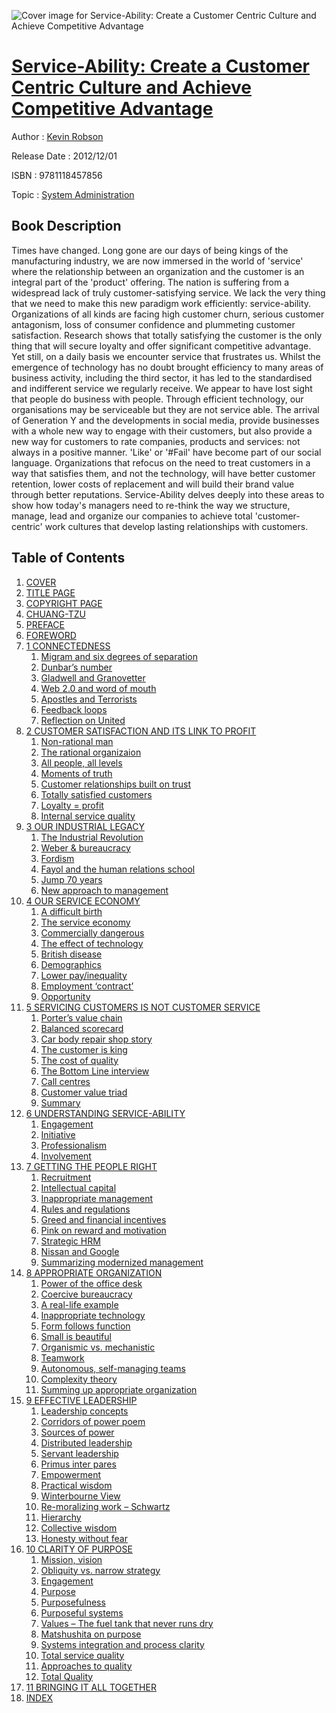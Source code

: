 ![Cover image for Service-Ability: Create a Customer Centric Culture and Achieve Competitive Advantage](https://imgdetail.ebookreading.net/cover/cover/system_admin/EB9781118457856.jpg)

[Service-Ability: Create a Customer Centric Culture and Achieve Competitive Advantage](https://ebookreading.net/view/book/Service-Ability%3A+Create+a+Customer+Centric+Culture+and+Achieve+Competitive+Advantage-EB9781118457856_1.html "Service-Ability: Create a Customer Centric Culture and Achieve Competitive Advantage")
====================================================================================================================

Author : [Kevin Robson](https://ebookreading.net/search/author/Kevin+Robson)

Release Date : 2012/12/01

ISBN : 9781118457856

Topic : [System Administration](https://ebookreading.net/search/category/system-administration)

Book Description
-----------------

Times have changed.
Long gone are our days of being kings of the manufacturing industry, we are now immersed in the world of 'service' where the relationship between an organization and the customer is an integral part of the 'product' offering. The nation is suffering from a widespread lack of truly customer-satisfying service. We lack the very thing that we need to make this new paradigm work efficiently: service-ability.
Organizations of all kinds are facing high customer churn, serious customer antagonism, loss of consumer confidence and plummeting customer satisfaction. Research shows that totally satisfying the customer is the only thing that will secure loyalty and offer significant competitive advantage. Yet still, on a daily basis we encounter service that frustrates us.
Whilst the emergence of technology has no doubt brought efficiency to many areas of business activity, including the third sector, it has led to the standardised and indifferent service we regularly receive. We appear to have lost sight that people do business with people. Through efficient technology, our organisations may be serviceable but they are not service able.
The arrival of Generation Y and the developments in social media, provide businesses with a whole new way to engage with their customers, but also provide a new way for customers to rate companies, products and services: not always in a positive manner. 'Like' or '#Fail' have become part of our social language.
Organizations that refocus on the need to treat customers in a way that satisfies them, and not the technology, will have better customer retention, lower costs of replacement and will build their brand value through better reputations.
Service-Ability delves deeply into these areas to show how today's managers need to re-think the way we structure, manage, lead and organize our companies to achieve total 'customer-centric' work cultures that develop lasting relationships with customers.
              
Table of Contents
-----------------

1. [COVER](https://ebookreading.net/view/book/Service-Ability%3A+Create+a+Customer+Centric+Culture+and+Achieve+Competitive+Advantage-EB9781118457856_1.html)
1. [TITLE PAGE](https://ebookreading.net/view/book/Service-Ability%3A+Create+a+Customer+Centric+Culture+and+Achieve+Competitive+Advantage-EB9781118457856_3.html)
1. [COPYRIGHT PAGE](https://ebookreading.net/view/book/Service-Ability%3A+Create+a+Customer+Centric+Culture+and+Achieve+Competitive+Advantage-EB9781118457856_4.html)
1. [CHUANG-TZU](https://ebookreading.net/view/book/Service-Ability%3A+Create+a+Customer+Centric+Culture+and+Achieve+Competitive+Advantage-EB9781118457856_5.html#f66)
1. [PREFACE](https://ebookreading.net/view/book/Service-Ability%3A+Create+a+Customer+Centric+Culture+and+Achieve+Competitive+Advantage-EB9781118457856_5.html#f01)
1. [FOREWORD](https://ebookreading.net/view/book/Service-Ability%3A+Create+a+Customer+Centric+Culture+and+Achieve+Competitive+Advantage-EB9781118457856_6.html#f02)
1. [1 CONNECTEDNESS](https://ebookreading.net/view/book/Service-Ability%3A+Create+a+Customer+Centric+Culture+and+Achieve+Competitive+Advantage-EB9781118457856_7.html#c01)
    1. [Migram and six degrees of separation](https://ebookreading.net/view/book/Service-Ability%3A+Create+a+Customer+Centric+Culture+and+Achieve+Competitive+Advantage-EB9781118457856_7.html#c01-sec1-0002)
    1. [Dunbar’s number](https://ebookreading.net/view/book/Service-Ability%3A+Create+a+Customer+Centric+Culture+and+Achieve+Competitive+Advantage-EB9781118457856_7.html#c01-sec1-0003)
    1. [Gladwell and Granovetter](https://ebookreading.net/view/book/Service-Ability%3A+Create+a+Customer+Centric+Culture+and+Achieve+Competitive+Advantage-EB9781118457856_7.html#c01-sec1-0004)
    1. [Web 2.0 and word of mouth](https://ebookreading.net/view/book/Service-Ability%3A+Create+a+Customer+Centric+Culture+and+Achieve+Competitive+Advantage-EB9781118457856_7.html#c01-sec1-0005)
    1. [Apostles and Terrorists](https://ebookreading.net/view/book/Service-Ability%3A+Create+a+Customer+Centric+Culture+and+Achieve+Competitive+Advantage-EB9781118457856_7.html#c01-sec1-0006)
    1. [Feedback loops](https://ebookreading.net/view/book/Service-Ability%3A+Create+a+Customer+Centric+Culture+and+Achieve+Competitive+Advantage-EB9781118457856_7.html#c01-sec1-0007)
    1. [Reflection on United](https://ebookreading.net/view/book/Service-Ability%3A+Create+a+Customer+Centric+Culture+and+Achieve+Competitive+Advantage-EB9781118457856_7.html#c01-sec1-0008)
1. [2 CUSTOMER SATISFACTION AND ITS LINK TO PROFIT](https://ebookreading.net/view/book/Service-Ability%3A+Create+a+Customer+Centric+Culture+and+Achieve+Competitive+Advantage-EB9781118457856_8.html#c02)
    1. [Non-rational man](https://ebookreading.net/view/book/Service-Ability%3A+Create+a+Customer+Centric+Culture+and+Achieve+Competitive+Advantage-EB9781118457856_8.html#c02-sec1-0002)
    1. [The rational organizaion](https://ebookreading.net/view/book/Service-Ability%3A+Create+a+Customer+Centric+Culture+and+Achieve+Competitive+Advantage-EB9781118457856_8.html#c02-sec1-0003)
    1. [All people, all levels](https://ebookreading.net/view/book/Service-Ability%3A+Create+a+Customer+Centric+Culture+and+Achieve+Competitive+Advantage-EB9781118457856_8.html#c02-sec1-0004)
    1. [Moments of truth](https://ebookreading.net/view/book/Service-Ability%3A+Create+a+Customer+Centric+Culture+and+Achieve+Competitive+Advantage-EB9781118457856_8.html#c02-sec1-0005)
    1. [Customer relationships built on trust](https://ebookreading.net/view/book/Service-Ability%3A+Create+a+Customer+Centric+Culture+and+Achieve+Competitive+Advantage-EB9781118457856_8.html#c02-sec1-0006)
    1. [Totally satisfied customers](https://ebookreading.net/view/book/Service-Ability%3A+Create+a+Customer+Centric+Culture+and+Achieve+Competitive+Advantage-EB9781118457856_8.html#c02-sec1-0007)
    1. [Loyalty = profit](https://ebookreading.net/view/book/Service-Ability%3A+Create+a+Customer+Centric+Culture+and+Achieve+Competitive+Advantage-EB9781118457856_8.html#c02-sec1-0008)
    1. [Internal service quality](https://ebookreading.net/view/book/Service-Ability%3A+Create+a+Customer+Centric+Culture+and+Achieve+Competitive+Advantage-EB9781118457856_8.html#c02-sec1-0009)
1. [3 OUR INDUSTRIAL LEGACY](https://ebookreading.net/view/book/Service-Ability%3A+Create+a+Customer+Centric+Culture+and+Achieve+Competitive+Advantage-EB9781118457856_9.html#c03)
    1. [The Industrial Revolution](https://ebookreading.net/view/book/Service-Ability%3A+Create+a+Customer+Centric+Culture+and+Achieve+Competitive+Advantage-EB9781118457856_9.html#c03-sec1-0002)
    1. [Weber &amp; bureaucracy](https://ebookreading.net/view/book/Service-Ability%3A+Create+a+Customer+Centric+Culture+and+Achieve+Competitive+Advantage-EB9781118457856_9.html#c03-sec1-0003)
    1. [Fordism](https://ebookreading.net/view/book/Service-Ability%3A+Create+a+Customer+Centric+Culture+and+Achieve+Competitive+Advantage-EB9781118457856_9.html#c03-sec1-0004)
    1. [Fayol and the human relations school](https://ebookreading.net/view/book/Service-Ability%3A+Create+a+Customer+Centric+Culture+and+Achieve+Competitive+Advantage-EB9781118457856_9.html#c03-sec1-0005)
    1. [Jump 70 years](https://ebookreading.net/view/book/Service-Ability%3A+Create+a+Customer+Centric+Culture+and+Achieve+Competitive+Advantage-EB9781118457856_9.html#c03-sec1-0006)
    1. [New approach to management](https://ebookreading.net/view/book/Service-Ability%3A+Create+a+Customer+Centric+Culture+and+Achieve+Competitive+Advantage-EB9781118457856_9.html#c03-sec1-0007)
1. [4 OUR SERVICE ECONOMY](https://ebookreading.net/view/book/Service-Ability%3A+Create+a+Customer+Centric+Culture+and+Achieve+Competitive+Advantage-EB9781118457856_10.html#c04)
    1. [A difficult birth](https://ebookreading.net/view/book/Service-Ability%3A+Create+a+Customer+Centric+Culture+and+Achieve+Competitive+Advantage-EB9781118457856_10.html#c04-sec1-0002)
    1. [The service economy](https://ebookreading.net/view/book/Service-Ability%3A+Create+a+Customer+Centric+Culture+and+Achieve+Competitive+Advantage-EB9781118457856_10.html#c04-sec1-0003)
    1. [Commercially dangerous](https://ebookreading.net/view/book/Service-Ability%3A+Create+a+Customer+Centric+Culture+and+Achieve+Competitive+Advantage-EB9781118457856_10.html#c04-sec1-0004)
    1. [The effect of technology](https://ebookreading.net/view/book/Service-Ability%3A+Create+a+Customer+Centric+Culture+and+Achieve+Competitive+Advantage-EB9781118457856_10.html#c04-sec1-0005)
    1. [British disease](https://ebookreading.net/view/book/Service-Ability%3A+Create+a+Customer+Centric+Culture+and+Achieve+Competitive+Advantage-EB9781118457856_10.html#c04-sec1-0006)
    1. [Demographics](https://ebookreading.net/view/book/Service-Ability%3A+Create+a+Customer+Centric+Culture+and+Achieve+Competitive+Advantage-EB9781118457856_10.html#c04-sec1-0007)
    1. [Lower pay/inequality](https://ebookreading.net/view/book/Service-Ability%3A+Create+a+Customer+Centric+Culture+and+Achieve+Competitive+Advantage-EB9781118457856_10.html#c04-sec1-0008)
    1. [Employment ‘contract’](https://ebookreading.net/view/book/Service-Ability%3A+Create+a+Customer+Centric+Culture+and+Achieve+Competitive+Advantage-EB9781118457856_10.html#c04-sec1-0009)
    1. [Opportunity](https://ebookreading.net/view/book/Service-Ability%3A+Create+a+Customer+Centric+Culture+and+Achieve+Competitive+Advantage-EB9781118457856_10.html#c04-sec1-0010)
1. [5 SERVICING CUSTOMERS IS NOT CUSTOMER SERVICE](https://ebookreading.net/view/book/Service-Ability%3A+Create+a+Customer+Centric+Culture+and+Achieve+Competitive+Advantage-EB9781118457856_11.html#c05)
    1. [Porter’s value chain](https://ebookreading.net/view/book/Service-Ability%3A+Create+a+Customer+Centric+Culture+and+Achieve+Competitive+Advantage-EB9781118457856_11.html#c05-sec1-0002)
    1. [Balanced scorecard](https://ebookreading.net/view/book/Service-Ability%3A+Create+a+Customer+Centric+Culture+and+Achieve+Competitive+Advantage-EB9781118457856_11.html#c05-sec1-0003)
    1. [Car body repair shop story](https://ebookreading.net/view/book/Service-Ability%3A+Create+a+Customer+Centric+Culture+and+Achieve+Competitive+Advantage-EB9781118457856_11.html#c05-sec1-0004)
    1. [The customer is king](https://ebookreading.net/view/book/Service-Ability%3A+Create+a+Customer+Centric+Culture+and+Achieve+Competitive+Advantage-EB9781118457856_11.html#c05-sec1-0005)
    1. [The cost of quality](https://ebookreading.net/view/book/Service-Ability%3A+Create+a+Customer+Centric+Culture+and+Achieve+Competitive+Advantage-EB9781118457856_11.html#c05-sec1-0006)
    1. [The Bottom Line interview](https://ebookreading.net/view/book/Service-Ability%3A+Create+a+Customer+Centric+Culture+and+Achieve+Competitive+Advantage-EB9781118457856_11.html#c05-sec1-0007)
    1. [Call centres](https://ebookreading.net/view/book/Service-Ability%3A+Create+a+Customer+Centric+Culture+and+Achieve+Competitive+Advantage-EB9781118457856_11.html#c05-sec1-0008)
    1. [Customer value triad](https://ebookreading.net/view/book/Service-Ability%3A+Create+a+Customer+Centric+Culture+and+Achieve+Competitive+Advantage-EB9781118457856_11.html#c05-sec1-0009)
    1. [Summary](https://ebookreading.net/view/book/Service-Ability%3A+Create+a+Customer+Centric+Culture+and+Achieve+Competitive+Advantage-EB9781118457856_11.html#c05-sec1-0010)
1. [6 UNDERSTANDING SERVICE-ABILITY](https://ebookreading.net/view/book/Service-Ability%3A+Create+a+Customer+Centric+Culture+and+Achieve+Competitive+Advantage-EB9781118457856_12.html#c06)
    1. [Engagement](https://ebookreading.net/view/book/Service-Ability%3A+Create+a+Customer+Centric+Culture+and+Achieve+Competitive+Advantage-EB9781118457856_12.html#c06-sec1-0012)
    1. [Initiative](https://ebookreading.net/view/book/Service-Ability%3A+Create+a+Customer+Centric+Culture+and+Achieve+Competitive+Advantage-EB9781118457856_12.html#c06-sec1-0013)
    1. [Professionalism](https://ebookreading.net/view/book/Service-Ability%3A+Create+a+Customer+Centric+Culture+and+Achieve+Competitive+Advantage-EB9781118457856_12.html#c06-sec1-0014)
    1. [Involvement](https://ebookreading.net/view/book/Service-Ability%3A+Create+a+Customer+Centric+Culture+and+Achieve+Competitive+Advantage-EB9781118457856_12.html#c06-sec1-0015)
1. [7 GETTING THE PEOPLE RIGHT](https://ebookreading.net/view/book/Service-Ability%3A+Create+a+Customer+Centric+Culture+and+Achieve+Competitive+Advantage-EB9781118457856_13.html#c07)
    1. [Recruitment](https://ebookreading.net/view/book/Service-Ability%3A+Create+a+Customer+Centric+Culture+and+Achieve+Competitive+Advantage-EB9781118457856_13.html#c07-sec1-0002)
    1. [Intellectual capital](https://ebookreading.net/view/book/Service-Ability%3A+Create+a+Customer+Centric+Culture+and+Achieve+Competitive+Advantage-EB9781118457856_13.html#c07-sec1-0003)
    1. [Inappropriate management](https://ebookreading.net/view/book/Service-Ability%3A+Create+a+Customer+Centric+Culture+and+Achieve+Competitive+Advantage-EB9781118457856_13.html#c07-sec1-0004)
    1. [Rules and regulations](https://ebookreading.net/view/book/Service-Ability%3A+Create+a+Customer+Centric+Culture+and+Achieve+Competitive+Advantage-EB9781118457856_13.html#c07-sec1-0005)
    1. [Greed and financial incentives](https://ebookreading.net/view/book/Service-Ability%3A+Create+a+Customer+Centric+Culture+and+Achieve+Competitive+Advantage-EB9781118457856_13.html#c07-sec1-0006)
    1. [Pink on reward and motivation](https://ebookreading.net/view/book/Service-Ability%3A+Create+a+Customer+Centric+Culture+and+Achieve+Competitive+Advantage-EB9781118457856_13.html#c07-sec1-0007)
    1. [Strategic HRM](https://ebookreading.net/view/book/Service-Ability%3A+Create+a+Customer+Centric+Culture+and+Achieve+Competitive+Advantage-EB9781118457856_13.html#c07-sec1-0008)
    1. [Nissan and Google](https://ebookreading.net/view/book/Service-Ability%3A+Create+a+Customer+Centric+Culture+and+Achieve+Competitive+Advantage-EB9781118457856_13.html#c07-sec1-0009)
    1. [Summarizing modernized management](https://ebookreading.net/view/book/Service-Ability%3A+Create+a+Customer+Centric+Culture+and+Achieve+Competitive+Advantage-EB9781118457856_13.html#c07-sec1-0010)
1. [8 APPROPRIATE ORGANIZATION](https://ebookreading.net/view/book/Service-Ability%3A+Create+a+Customer+Centric+Culture+and+Achieve+Competitive+Advantage-EB9781118457856_14.html#c08)
    1. [Power of the office desk](https://ebookreading.net/view/book/Service-Ability%3A+Create+a+Customer+Centric+Culture+and+Achieve+Competitive+Advantage-EB9781118457856_14.html#c08-sec1-0002)
    1. [Coercive bureaucracy](https://ebookreading.net/view/book/Service-Ability%3A+Create+a+Customer+Centric+Culture+and+Achieve+Competitive+Advantage-EB9781118457856_14.html#c08-sec1-0003)
    1. [A real-life example](https://ebookreading.net/view/book/Service-Ability%3A+Create+a+Customer+Centric+Culture+and+Achieve+Competitive+Advantage-EB9781118457856_14.html#c08-sec1-0004)
    1. [Inappropriate technology](https://ebookreading.net/view/book/Service-Ability%3A+Create+a+Customer+Centric+Culture+and+Achieve+Competitive+Advantage-EB9781118457856_14.html#c08-sec1-0005)
    1. [Form follows function](https://ebookreading.net/view/book/Service-Ability%3A+Create+a+Customer+Centric+Culture+and+Achieve+Competitive+Advantage-EB9781118457856_14.html#c08-sec1-0006)
    1. [Small is beautiful](https://ebookreading.net/view/book/Service-Ability%3A+Create+a+Customer+Centric+Culture+and+Achieve+Competitive+Advantage-EB9781118457856_14.html#c08-sec1-0007)
    1. [Organismic vs. mechanistic](https://ebookreading.net/view/book/Service-Ability%3A+Create+a+Customer+Centric+Culture+and+Achieve+Competitive+Advantage-EB9781118457856_14.html#c08-sec1-0008)
    1. [Teamwork](https://ebookreading.net/view/book/Service-Ability%3A+Create+a+Customer+Centric+Culture+and+Achieve+Competitive+Advantage-EB9781118457856_14.html#c08-sec1-0009)
    1. [Autonomous, self-managing teams](https://ebookreading.net/view/book/Service-Ability%3A+Create+a+Customer+Centric+Culture+and+Achieve+Competitive+Advantage-EB9781118457856_14.html#c08-sec1-0010)
    1. [Complexity theory](https://ebookreading.net/view/book/Service-Ability%3A+Create+a+Customer+Centric+Culture+and+Achieve+Competitive+Advantage-EB9781118457856_14.html#c08-sec1-0011)
    1. [Summing up appropriate organization](https://ebookreading.net/view/book/Service-Ability%3A+Create+a+Customer+Centric+Culture+and+Achieve+Competitive+Advantage-EB9781118457856_14.html#c08-sec1-0012)
1. [9 EFFECTIVE LEADERSHIP](https://ebookreading.net/view/book/Service-Ability%3A+Create+a+Customer+Centric+Culture+and+Achieve+Competitive+Advantage-EB9781118457856_15.html#c09)
    1. [Leadership concepts](https://ebookreading.net/view/book/Service-Ability%3A+Create+a+Customer+Centric+Culture+and+Achieve+Competitive+Advantage-EB9781118457856_15.html#c09-sec1-0002)
    1. [Corridors of power poem](https://ebookreading.net/view/book/Service-Ability%3A+Create+a+Customer+Centric+Culture+and+Achieve+Competitive+Advantage-EB9781118457856_15.html#c09-sec1-0003)
    1. [Sources of power](https://ebookreading.net/view/book/Service-Ability%3A+Create+a+Customer+Centric+Culture+and+Achieve+Competitive+Advantage-EB9781118457856_15.html#c09-sec1-0004)
    1. [Distributed leadership](https://ebookreading.net/view/book/Service-Ability%3A+Create+a+Customer+Centric+Culture+and+Achieve+Competitive+Advantage-EB9781118457856_15.html#c09-sec1-0005)
    1. [Servant leadership](https://ebookreading.net/view/book/Service-Ability%3A+Create+a+Customer+Centric+Culture+and+Achieve+Competitive+Advantage-EB9781118457856_15.html#c09-sec1-0006)
    1. [Primus inter pares](https://ebookreading.net/view/book/Service-Ability%3A+Create+a+Customer+Centric+Culture+and+Achieve+Competitive+Advantage-EB9781118457856_15.html#c09-sec1-0007)
    1. [Empowerment](https://ebookreading.net/view/book/Service-Ability%3A+Create+a+Customer+Centric+Culture+and+Achieve+Competitive+Advantage-EB9781118457856_15.html#c09-sec1-0008)
    1. [Practical wisdom](https://ebookreading.net/view/book/Service-Ability%3A+Create+a+Customer+Centric+Culture+and+Achieve+Competitive+Advantage-EB9781118457856_15.html#c09-sec1-0009)
    1. [Winterbourne View](https://ebookreading.net/view/book/Service-Ability%3A+Create+a+Customer+Centric+Culture+and+Achieve+Competitive+Advantage-EB9781118457856_15.html#c09-sec1-0010)
    1. [Re-moralizing work – Schwartz](https://ebookreading.net/view/book/Service-Ability%3A+Create+a+Customer+Centric+Culture+and+Achieve+Competitive+Advantage-EB9781118457856_15.html#c09-sec1-0011)
    1. [Hierarchy](https://ebookreading.net/view/book/Service-Ability%3A+Create+a+Customer+Centric+Culture+and+Achieve+Competitive+Advantage-EB9781118457856_15.html#c09-sec1-0012)
    1. [Collective wisdom](https://ebookreading.net/view/book/Service-Ability%3A+Create+a+Customer+Centric+Culture+and+Achieve+Competitive+Advantage-EB9781118457856_15.html#c09-sec1-0013)
    1. [Honesty without fear](https://ebookreading.net/view/book/Service-Ability%3A+Create+a+Customer+Centric+Culture+and+Achieve+Competitive+Advantage-EB9781118457856_15.html#c09-sec1-0014)
1. [10 CLARITY OF PURPOSE](https://ebookreading.net/view/book/Service-Ability%3A+Create+a+Customer+Centric+Culture+and+Achieve+Competitive+Advantage-EB9781118457856_16.html#c10)
    1. [Mission, vision](https://ebookreading.net/view/book/Service-Ability%3A+Create+a+Customer+Centric+Culture+and+Achieve+Competitive+Advantage-EB9781118457856_16.html#c10-sec1-0002)
    1. [Obliquity vs. narrow strategy](https://ebookreading.net/view/book/Service-Ability%3A+Create+a+Customer+Centric+Culture+and+Achieve+Competitive+Advantage-EB9781118457856_16.html#c10-sec1-0003)
    1. [Engagement](https://ebookreading.net/view/book/Service-Ability%3A+Create+a+Customer+Centric+Culture+and+Achieve+Competitive+Advantage-EB9781118457856_16.html#c10-sec1-0004)
    1. [Purpose](https://ebookreading.net/view/book/Service-Ability%3A+Create+a+Customer+Centric+Culture+and+Achieve+Competitive+Advantage-EB9781118457856_16.html#c10-sec1-0005)
    1. [Purposefulness](https://ebookreading.net/view/book/Service-Ability%3A+Create+a+Customer+Centric+Culture+and+Achieve+Competitive+Advantage-EB9781118457856_16.html#c10-sec1-0006)
    1. [Purposeful systems](https://ebookreading.net/view/book/Service-Ability%3A+Create+a+Customer+Centric+Culture+and+Achieve+Competitive+Advantage-EB9781118457856_16.html#c10-sec1-0007)
    1. [Values – The fuel tank that never runs dry](https://ebookreading.net/view/book/Service-Ability%3A+Create+a+Customer+Centric+Culture+and+Achieve+Competitive+Advantage-EB9781118457856_16.html#c10-sec1-0008)
    1. [Matshushita on purpose](https://ebookreading.net/view/book/Service-Ability%3A+Create+a+Customer+Centric+Culture+and+Achieve+Competitive+Advantage-EB9781118457856_16.html#c10-sec1-0009)
    1. [Systems integration and process clarity](https://ebookreading.net/view/book/Service-Ability%3A+Create+a+Customer+Centric+Culture+and+Achieve+Competitive+Advantage-EB9781118457856_16.html#c10-sec1-0010)
    1. [Total service quality](https://ebookreading.net/view/book/Service-Ability%3A+Create+a+Customer+Centric+Culture+and+Achieve+Competitive+Advantage-EB9781118457856_16.html#c10-sec1-0011)
    1. [Approaches to quality](https://ebookreading.net/view/book/Service-Ability%3A+Create+a+Customer+Centric+Culture+and+Achieve+Competitive+Advantage-EB9781118457856_16.html#c10-sec1-0012)
    1. [Total Quality](https://ebookreading.net/view/book/Service-Ability%3A+Create+a+Customer+Centric+Culture+and+Achieve+Competitive+Advantage-EB9781118457856_16.html#c10-sec1-0013)
1. [11 BRINGING IT ALL TOGETHER](https://ebookreading.net/view/book/Service-Ability%3A+Create+a+Customer+Centric+Culture+and+Achieve+Competitive+Advantage-EB9781118457856_17.html#c11)
1. [INDEX](https://ebookreading.net/view/book/Service-Ability%3A+Create+a+Customer+Centric+Culture+and+Achieve+Competitive+Advantage-EB9781118457856_18.html)
